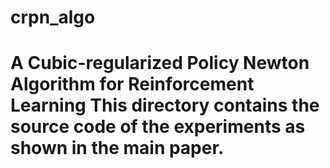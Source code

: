 # crpn_algo
# A Cubic-regularized Policy Newton Algorithm for Reinforcement Learning  This directory contains the source code of the experiments as shown in the main paper. 
